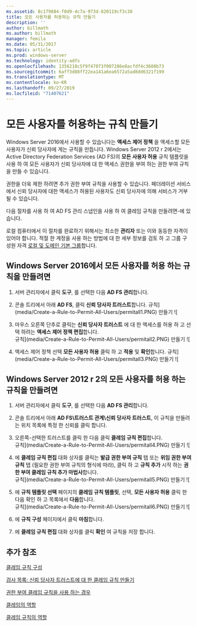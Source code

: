 ```yaml
---
ms.assetid: 8c179884-f0d9-4c7a-973d-820119cf3c38
title: 모든 사용자를 허용하는 규칙 만들기
description: ''
author: billmath
ms.author: billmath
manager: femila
ms.date: 05/31/2017
ms.topic: article
ms.prod: windows-server
ms.technology: identity-adfs
ms.openlocfilehash: 1356218c5f9f47073f007286e8acfdf4c3608b73
ms.sourcegitcommit: 6aff3d88ff22ea141a6ea6572a5ad8dd6321f199
ms.translationtype: MT
ms.contentlocale: ko-KR
ms.lasthandoff: 09/27/2019
ms.locfileid: "71407621"
---
```

# <a name="create-a-rule-to-permit-all-users"></a>모든 사용자를 허용하는 규칙 만들기

Windows Server 2016에서 사용할 수 있습니다는 **액세스 제어 정책** 을 액세스할 모든 사용자가 신뢰 당사자에 게는 규칙을 만듭니다.  Windows Server 2012 r 2에서는 Active Directory Federation Services \(AD FS\)의 **모든 사용자 허용** 규칙 템플릿을 사용 하 여 모든 사용자가 신뢰 당사자에 대 한 액세스 권한을 부여 하는 권한 부여 규칙을 만들 수 있습니다. 

권한을 더욱 제한 하려면 추가 권한 부여 규칙을 사용할 수 있습니다. 페더레이션 서비스에서 신뢰 당사자에 대한 액세스가 허용된 사용자도 신뢰 당사자에 의해 서비스가 거부될 수 있습니다.  
  
다음 절차를 사용 하 여 AD FS 관리 스냅인을 사용 하 여 클레임 규칙을 만들려면\-에 있습니다.  
  
로컬 컴퓨터에서 이 절차를 완료하기 위해서는 최소한 **관리자** 또는 이와 동등한 자격이 있어야 합니다.  적절 한 계정을 사용 하는 방법에 대 한 세부 정보를 검토 하 고 그룹 구성원 자격 [로컬 및 도메인 기본 그룹](https://go.microsoft.com/fwlink/?LinkId=83477)합니다. 

## <a name="to-create-a-rule-to-permit-all-users-in-windows-server-2016"></a>Windows Server 2016에서 모든 사용자를 허용 하는 규칙을 만들려면

1.  서버 관리자에서 클릭 **도구**, 를 선택한 다음 **AD FS 관리**합니다.  
  
2.  콘솔 트리에서 아래 **AD FS**, 클릭 **신뢰 당사자 트러스트**합니다. 
규칙](media/Create-a-Rule-to-Permit-All-Users/permitall1.PNG) 만들기 ![

3.  마우스 오른쪽 단추로 클릭는 **신뢰 당사자 트러스트** 에 대 한 액세스를 허용 하 고 선택 하려는 **액세스 제어 정책 편집**합니다.  
규칙](media/Create-a-Rule-to-Permit-All-Users/permitall2.PNG) 만들기 ![

4. 액세스 제어 정책 선택 **모든 사용자 허용** 클릭 하 고 **적용** 및 **확인**합니다.
규칙](media/Create-a-Rule-to-Permit-All-Users/permitall3.PNG) 만들기 ![
  
## <a name="to-create-a-rule-to-permit-all-users-in-windows-server-2012-r2"></a>Windows Server 2012 r 2의 모든 사용자를 허용 하는 규칙을 만들려면 
  
1.  서버 관리자에서 클릭 **도구**, 를 선택한 다음 **AD FS 관리**합니다.  
  
2.  콘솔 트리에서 아래 **AD FS\\트러스트 관계\\신뢰 당사자 트러스트**, 이 규칙을 만들려는 위치 목록에 특정 한 신뢰를 클릭 합니다.  

3.  오른쪽\-선택한 트러스트를 클릭 한 다음 클릭 **클레임 규칙 편집**합니다.  
규칙](media/Create-a-Rule-to-Permit-All-Users/permitall4.PNG) 만들기 ![  

4.  에 **클레임 규칙 편집** 대화 상자를 클릭는 **발급 권한 부여 규칙** 탭 또는 **위임 권한 부여 규칙** 탭 \(필요한 권한 부여 규칙의 형식에 따라\), 클릭 하 고 **규칙 추가** 시작 하는 **권한 부여 클레임 규칙 추가 마법사**합니다.  
규칙](media/Create-a-Rule-to-Permit-All-Users/permitall5.PNG) 만들기 ![  
5.  에 **규칙 템플릿 선택** 페이지의 **클레임 규칙 템플릿**, 선택, **모든 사용자 허용** 클릭 한 다음 확인 하 고 목록에서 **다음**합니다.  
규칙](media/Create-a-Rule-to-Permit-All-Users/permitall6.PNG) 만들기 ![    
6.  에 **규칙 구성** 페이지에서 클릭 **마침**합니다.  
  
7.  에 **클레임 규칙 편집** 대화 상자를 클릭 **확인** 여 규칙을 저장 합니다.  

## <a name="additional-references"></a>추가 참조 
[클레임 규칙 구성](Configure-Claim-Rules.md)  
 
[검사 목록: 신뢰 당사자 트러스트에 대 한 클레임 규칙 만들기](https://technet.microsoft.com/library/ee913578.aspx)  
  
[권한 부여 클레임 규칙을 사용 하는 경우](../../ad-fs/technical-reference/When-to-Use-an-Authorization-Claim-Rule.md)  

[클레임의 역할](../../ad-fs/technical-reference/The-Role-of-Claims.md)  
  
[클레임 규칙의 역할](../../ad-fs/technical-reference/The-Role-of-Claim-Rules.md)  
